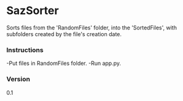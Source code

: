# SazSorter
Sorts files from the 'RandomFiles' folder, into the 'SortedFiles', with subfolders created by the file's creation date.

### Instructions
-Put files in RandomFiles folder.
-Run app.py.

### Version
0.1


